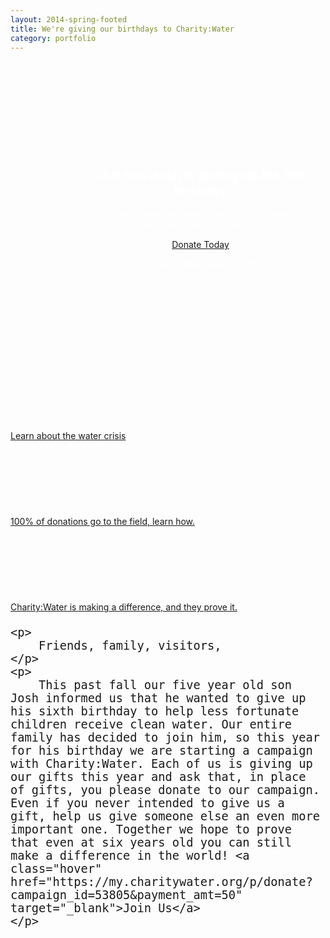 ```yaml
---
layout: 2014-spring-footed
title: We're giving our birthdays to Charity:Water
category: portfolio
---
```

<style>
	.hero-cw {
		width: auto; 
		height: auto; 
		background: url('/a/images/2014-05-18-charity-water-splash.jpg') no-repeat left center;
		background-size: cover;
		margin-bottom: 4px;
	}

	.hero-cw-message {
		color: #ffffff;
		text-align: center;
		padding: 240px 0px 20px;
		max-width: 360px;
		margin: 0px auto;
	}

	.content-max {
		max-width: 360px;
		margin: 0px auto;
	}

	.butn-group {
		margin-bottom: 20px;
	}

	.butn-group .butn {
		width: 33%;
	}

	@media (min-width: 700px) {
	  	.hero-cw-message {
			color: #ffffff;
			text-align: center;
			padding: 140px 0px 120px;
			max-width: 360px;
			margin: 0px 20px 0px auto;
		}

		.content-max {
			max-width: 760px;
			margin: 0px auto;
		}
	}

	@media (max-width: 700px) {
		.butn-group {
			display: block;
		}

		.butn-group .butn-row {
			display: block;
		}

		.butn-group .butn {
			display: block;
			width: 100%;
		}
	}

</style>
<section class="hero-cw page-max pad">
	<div class="hero-cw-message">
		<h1>Our son Josh is giving up his 6th birthday</h1>
		<p>
			to help other kids gain access to clean water. 
			<br/>
			Help him make a difference.
		</p>
		<a class="butn spaced" href="https://my.charitywater.org/p/donate?campaign_id=53805&payment_amt=50" target="_blank">Donate Today</a>
		<p>
			Campaign ends June 21, 2014
		</p>
	</div>
</section>

<div class="page-max">
	<div class="butn-group">
		<div class="butn-row">
			<a class="butn tall custom fancybox fancybox.iframe" href="http://www.youtube.com/embed/BCHhwxvQqxg?enablejsapi=1&wmode=opaque">
				<div style="height: 120px; margin-right: 2px; background: url('/a/images/2014-05-18-charity-water-learn-more.png') no-repeat center center; background-size: cover;"></div>
				Learn about the water crisis
			</a>
			<a class="butn tall custom" href="//www.charitywater.org/100percent/" target="_blank">
				<div style="height: 120px; margin: 0px 2px; background: url('/a/images/2014-05-18-charity-water-100-percent.jpg') no-repeat center center; background-size: cover;"></div>
				100% of donations go to the field, learn how.
			</a>
			<a class="butn tall custom" href="//www.charitywater.org/projects/completed-projects/" target="_blank">
				<div style="height: 120px; margin-left: 2px; background: url('/a/images/2014-05-18-charity-water-proves-it.png') no-repeat center center; background-size: cover;"></div>
				Charity:Water is making a difference, and they prove it.
			</a>
		</div>
	</div>
</div>

<div class="page-max pad" style="font-size: 22px;">
	
	<p>
		Friends, family, visitors,
	</p>
	<p>
		This past fall our five year old son Josh informed us that he wanted to give up his sixth birthday to help less fortunate children receive clean water. Our entire family has decided to join him, so this year for his birthday we are starting a campaign with Charity:Water. Each of us is giving up our gifts this year and ask that, in place of gifts, you please donate to our campaign. Even if you never intended to give us a gift, help us give someone else an even more important one. Together we hope to prove that even at six years old you can still make a difference in the world! <a class="hover" href="https://my.charitywater.org/p/donate?campaign_id=53805&payment_amt=50" target="_blank">Join Us</a>
	</p>
		
</div>

<br/>
